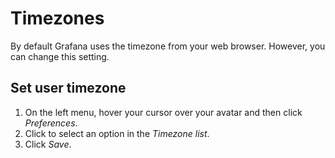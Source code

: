 
# Timezones

By default Grafana uses the timezone from your web browser. However, you can change this setting.

## Set user timezone

1. On the left menu, hover your cursor over your avatar and then click _Preferences_.
2. Click to select an option in the _Timezone list_.
3. Click _Save_.
